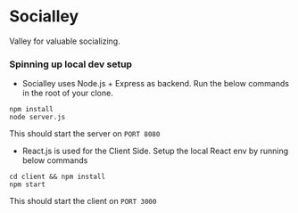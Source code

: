 # Socialley

Valley for valuable socializing.

### Spinning up local dev setup

- Socialley uses Node.js + Express as backend. Run the below commands in the root of your clone.
```
npm install
node server.js
```
This should start the server on `PORT 8080`

- React.js is used for the Client Side. Setup the local React env by running below commands

```
cd client && npm install
npm start
```
This should start the client on `PORT 3000`
